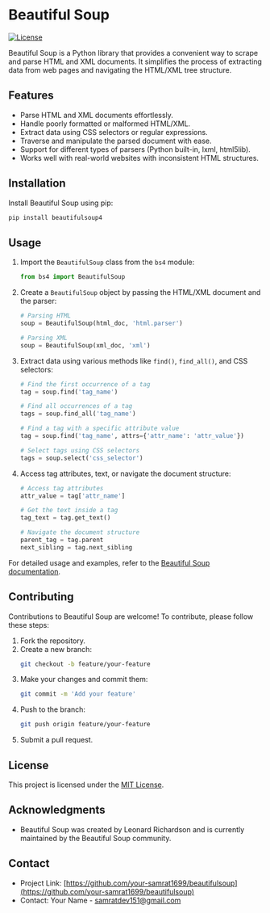 # Beautiful Soup

[![License](https://img.shields.io/badge/license-MIT-blue.svg)](LICENSE)

Beautiful Soup is a Python library that provides a convenient way to scrape and parse HTML and XML documents. It simplifies the process of extracting data from web pages and navigating the HTML/XML tree structure.

## Features

- Parse HTML and XML documents effortlessly.
- Handle poorly formatted or malformed HTML/XML.
- Extract data using CSS selectors or regular expressions.
- Traverse and manipulate the parsed document with ease.
- Support for different types of parsers (Python built-in, lxml, html5lib).
- Works well with real-world websites with inconsistent HTML structures.

## Installation

Install Beautiful Soup using pip:

```bash
pip install beautifulsoup4
```

## Usage

1. Import the `BeautifulSoup` class from the `bs4` module:

   ```python
   from bs4 import BeautifulSoup
   ```

2. Create a `BeautifulSoup` object by passing the HTML/XML document and the parser:

   ```python
   # Parsing HTML
   soup = BeautifulSoup(html_doc, 'html.parser')

   # Parsing XML
   soup = BeautifulSoup(xml_doc, 'xml')
   ```

3. Extract data using various methods like `find()`, `find_all()`, and CSS selectors:

   ```python
   # Find the first occurrence of a tag
   tag = soup.find('tag_name')

   # Find all occurrences of a tag
   tags = soup.find_all('tag_name')

   # Find a tag with a specific attribute value
   tag = soup.find('tag_name', attrs={'attr_name': 'attr_value'})

   # Select tags using CSS selectors
   tags = soup.select('css_selector')
   ```

4. Access tag attributes, text, or navigate the document structure:

   ```python
   # Access tag attributes
   attr_value = tag['attr_name']

   # Get the text inside a tag
   tag_text = tag.get_text()

   # Navigate the document structure
   parent_tag = tag.parent
   next_sibling = tag.next_sibling
   ```

For detailed usage and examples, refer to the [Beautiful Soup documentation](https://www.crummy.com/software/BeautifulSoup/bs4/doc/).

## Contributing

Contributions to Beautiful Soup are welcome! To contribute, please follow these steps:

1. Fork the repository.
2. Create a new branch:
   ```bash
   git checkout -b feature/your-feature
   ```
3. Make your changes and commit them:
   ```bash
   git commit -m 'Add your feature'
   ```
4. Push to the branch:
   ```bash
   git push origin feature/your-feature
   ```
5. Submit a pull request.

## License

This project is licensed under the [MIT License](LICENSE).

## Acknowledgments

- Beautiful Soup was created by Leonard Richardson and is currently maintained by the Beautiful Soup community.

## Contact

- Project Link: [https://github.com/your-samrat1699/beautifulsoup](https://github.com/your-samrat1699/beautifulsoup)
- Contact: Your Name - [samratdev151@gmail.com](samratdev151@gmail.com)
